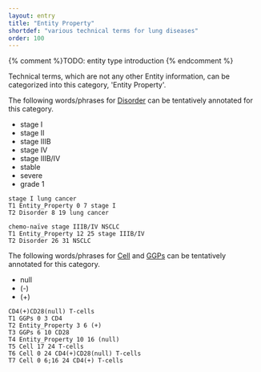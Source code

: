 ```yaml
---
layout: entry
title: "Entity Property"
shortdef: "various technical terms for lung diseases"
order: 100
---
```


{% comment %}TODO: entity type introduction {% endcomment %}

<!-- details -->

Technical terms, which are not any other Entity information, can be categorized into this category, 'Entity Property'.

The following words/phrases for [Disorder]() can be tentatively annotated for this category.
- stage I
- stage II
- stage IIIB
- stage IV
- stage IIIB/IV
- stable
- severe
- grade 1

~~~ ann
stage I lung cancer
T1 Entity_Property 0 7 stage I
T2 Disorder 8 19 lung cancer
~~~
~~~ ann
chemo-naïve stage IIIB/IV NSCLC
T1 Entity_Property 12 25 stage IIIB/IV
T2 Disorder 26 31 NSCLC
~~~

The following words/phrases for [Cell]() and [GGPs]() can be tentatively annotated for this category.

- null
- (-)
- (+)

~~~ ann
CD4(+)CD28(null) T-cells
T1 GGPs 0 3 CD4
T2 Entity_Property 3 6 (+)
T3 GGPs 6 10 CD28
T4 Entity_Property 10 16 (null)
T5 Cell 17 24 T-cells
T6 Cell 0 24 CD4(+)CD28(null) T-cells
T7 Cell 0 6;16 24 CD4(+) T-cells
~~~


